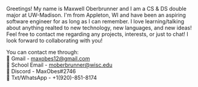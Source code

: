 Greetings! My name is Maxwell Oberbrunner and I am a CS & DS double major at UW-Madison. I'm from Appleton, WI and have been an aspiring software engineer for as long as
I can remember. I love learning/talking about anything realted to new technology, new languages, and new ideas! Feel free to contact me regarding any projects, interests,
or just to chat! I look forward to collaborating with you! 
                        
You can contact me through: <br/>
  📧 Gmail - maxobes12@gmail.com <br/>
  📧 School Email - moberbrunner@wisc.edu <br/>
  👾 Discord - MaxObes#2746 <br/>
  📱 Txt/WhatsApp - +1(920)-851-8174 <br/>

<!---
POST RESUME WHEN FINISHED maxoberbrunner.com
--->
